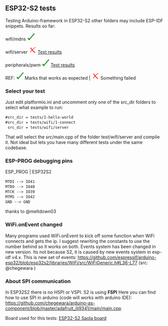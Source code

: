## ESP32-S2 tests 

Testing Arduino-framework in ESP32-S2 other folders may include ESP-IDF snippets. Results so far:

wifi/mdns  ![Works](/svg/ok.svg)

wifi/server  ![Not stable](/svg/no.svg) [Test results](/tests/wifi/server/Test-results.txt)

peripherals/pwm  ![Works](/svg/ok.svg) [Test results](/tests/peripherals/pwm/Test-results.txt)


REF:
![Works](/svg/ok.svg) Marks that works as expected | ![Fails](/svg/no.svg) Something failed

### Select your test

Just edit platformio.ini and uncomment only one of the src_dir folders to select what example to run:

    #src_dir = tests/1-hello-world
    #src_dir = tests/wifi/1-connect
     src_dir = tests/wifi/server

That will select the src/main.cpp of the folder test/wifi/server and compile it. Not ideal but lets you have many different tests under the same codebase.

### ESP-PROG debugging pins

ESP_PROG | ESP32S2

    MTDI --> IO41
    MTDO --> IO40
    MTCK --> IO39
    MTMS --> IO42
    GND --> GND

thanks to @meltdown03

### WiFi.onEvent changed

Many programs used WiFi.onEvent to kick off some function when WiFi connects and gets the ip. I suggest rewriting the constants to use the number behind so it works on both.
Events system has been changed in new version. Its not because S2, it is caused by new events system in esp-idf v4.x.
This is new set of events:
https://github.com/espressif/arduino-esp32/blob/esp32s2/libraries/WiFi/src/WiFiGeneric.h#L36-L77 (src: @chegewara )

### About SPI communication

In ESP32S2 there is no HSPI or VSPI. S2 is using **FSPI** 
Here you can find how to use SPI in arduino (code will works with arduino IDE):
https://github.com/chegewara/arduino-as-component/blob/master/adafruit_ili9341/main/main.cpp


Board used for this tests:
[ESP32-S2 Saola board](https://twitter.com/martinfasani/status/1266352305575727105)

